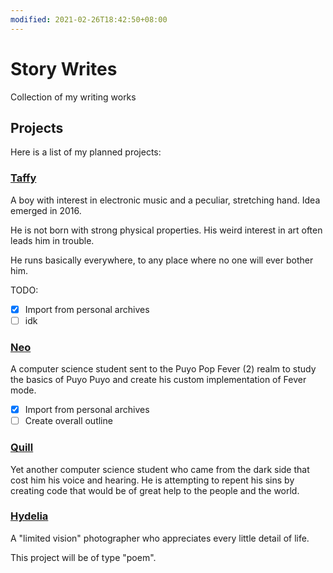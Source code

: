 ```yaml
---
modified: 2021-02-26T18:42:50+08:00
---
```


# Story Writes

Collection of my writing works

## Projects

Here is a list of my planned projects:

### [Taffy](taffy/)
  
A boy with interest in electronic music and a peculiar, stretching hand.
Idea emerged in 2016.

He is not born with strong physical properties. His weird interest in art
often leads him in trouble.

He runs basically everywhere, to any place where no one will ever bother
him.

TODO:

- [x] Import from personal archives
- [ ] idk

### [Neo](neo/)
  
A computer science student sent to the Puyo Pop Fever (2) realm to study
the basics of Puyo Puyo and create his custom implementation of Fever mode.

- [x] Import from personal archives
- [ ] Create overall outline

### [Quill](quill/)

Yet another computer science student who came from the dark side that cost
him his voice and hearing. He is attempting to repent his sins by creating
code that would be of great help to the people and the world.

### [Hydelia](hydelia/)

A "limited vision" photographer who appreciates every little detail of
life.

This project will be of type "poem".

